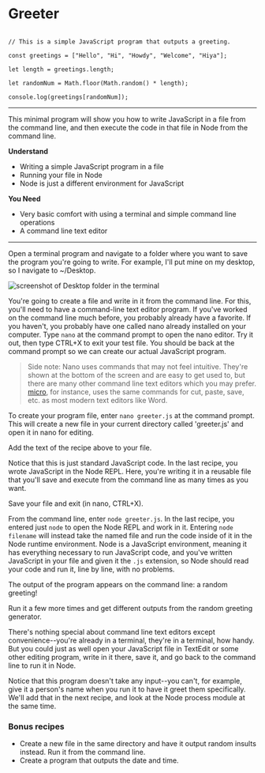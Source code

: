 # Greeter

````

// This is a simple JavaScript program that outputs a greeting. 

const greetings = ["Hello", "Hi", "Howdy", "Welcome", "Hiya"]; 

let length = greetings.length;

let randomNum = Math.floor(Math.random() * length);

console.log(greetings[randomNum]);

````

___

This minimal program will show you how to write JavaScript in a file from the command line, and then execute the code in that file in Node from the command line. 

**Understand**
* Writing a simple JavaScript program in a file
* Running your file in Node
* Node is just a different environment for JavaScript

**You Need**
* Very basic comfort with using a terminal and simple command line operations
* A command line text editor

___

Open a terminal program and navigate to a folder where you want to save the program you're going to write. For example, I'll put mine on my desktop, so I navigate to ~/Desktop. 

![screenshot of Desktop folder in the terminal](https://github.com/bkager/Node-cookbook/assets/68086185/22b0d6c6-acb6-4165-b483-3c353db71e82)

You're going to create a file and write in it from the command line. For this, you'll need to have a command-line text editor program. If you've worked on the command line much before, you probably already have a favorite. If you haven't, you probably have one called nano already installed on your computer. Type `nano` at the command prompt to open the nano editor. Try it out, then type CTRL+X to exit your test file. You should be back at the command prompt so we can create our actual JavaScript program. 

> Side note: Nano uses commands that may not feel intuitive. They're shown at the bottom of the screen and are easy to get used to, but there are many other command line text editors which you may prefer. [micro](https://micro-editor.github.io/), for instance, uses the same commands for cut, paste, save, etc. as most modern text editors like Word.

To create your program file, enter `nano greeter.js` at the command prompt. This will create a new file in your current directory called 'greeter.js' and open it in nano for editing. 

Add the text of the recipe above to your file. 

Notice that this is just standard JavaScript code. In the last recipe, you wrote JavaScript in the Node REPL. Here, you're writing it in a reusable file that you'll save and execute from the command line as many times as you want.

Save your file and exit (in nano, CTRL+X).

From the command line, enter `node greeter.js`. In the last recipe, you entered just `node` to open the Node REPL and work in it. Entering `node filename` will instead take the named file and run the code inside of it in the Node runtime environment. Node is a JavaScript environment, meaning it has everything necessary to run JavaScript code, and you've written JavaScript in your file and given it the `.js` extension, so Node should read your code and run it, line by line, with no problems. 

The output of the program appears on the command line: a random greeting!

Run it a few more times and get different outputs from the random greeting generator. 

There's nothing special about command line text editors except convenience--you're already in a terminal, they're in a terminal, how handy. But you could just as well open your JavaScript file in TextEdit or some other editing program, write in it there, save it, and go back to the command line to run it in Node. 

Notice that this program doesn't take any input--you can't, for example, give it a person's name when you run it to have it greet them specifically. We'll add that in the next recipe, and look at the Node process module at the same time. 


### Bonus recipes

* Create a new file in the same directory and have it output random insults instead. Run it from the command line.
* Create a program that outputs the date and time.


